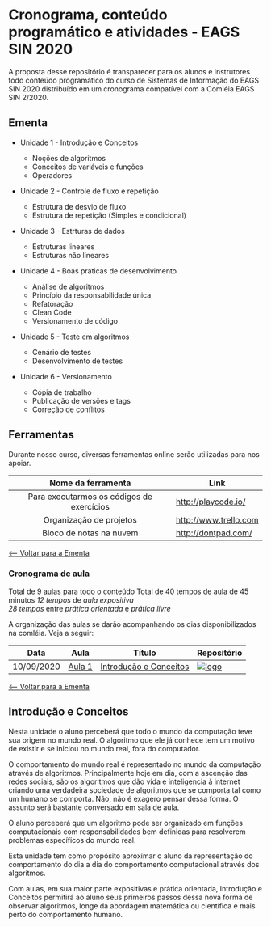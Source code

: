 # Cronograma, conteúdo programático e atividades - EAGS SIN 2020

A proposta desse repositório é transparecer para os alunos e instrutores todo conteúdo programático do curso de Sistemas de Informação do EAGS SIN 2020 distribuído em um cronograma compatível com a Comléia EAGS SIN 2/2020. 

## Ementa
* Unidade 1 - Introdução e Conceitos
  * Noções de algoritmos
  * Conceitos de variáveis e funções
  * Operadores
  
* Unidade 2 - Controle de fluxo e repetição   
   * Estrutura de desvio de fluxo
   * Estrutura de repetição (Simples e condicional)
   
* Unidade 3 - Estrturas de dados
   * Estruturas lineares
   * Estruturas não lineares
 
* Unidade 4 - Boas práticas de desenvolvimento
   * Análise de algoritmos
   * Princípio da responsabilidade única
   * Refatoração
   * Clean Code
   * Versionamento de código

* Unidade 5 - Teste em algoritmos
   * Cenário de testes
   * Desenvolvimento de testes
   
* Unidade 6 - Versionamento 
  * Cópia de trabalho
  * Publicação de versões e tags
  * Correção de conflítos     

## Ferramentas
Durante nosso curso, diversas ferramentas online serão utilizadas para nos apoiar. 

| Nome da ferramenta | Link |
|:------------------:|------|
| Para executarmos os códigos de exercícios | http://playcode.io/ |
| Organização de projetos | http://www.trello.com |
| Bloco de notas na nuvem | http://dontpad.com/ |

[<-- Voltar para a Ementa](#ementa)

### Cronograma de aula
Total de 9 aulas para todo o conteúdo
Total de 40 tempos de aula de 45 minutos
*12 tempos* de *aula expositiva*  
*28 tempos* entre *prática orientada* e *prática livre*


A organização das aulas se darão acompanhando os dias disponibilizados na comléia. Veja a seguir:

| Data | Aula          | Título | Repositório |
|:----:|---------------|--------| ----------- |
| 10/09/2020 | [Aula 1](https://docs.google.com/presentation/d/1MoVl-hN_5S9Ap-TaRuLEStzo_LMy70a0-PIE4Q-f0m4/edit?usp=sharing) | [Introdução e Conceitos](https://speakerdeck.com/eliasnogueira/create-an-architecture-for-web-test-automation)| [![logo](http://i.imgur.com/0o48UoR.png)](https://github.com/eliasnogueira/selenium-java-bootstrap) | 



[<-- Voltar para a Ementa](#ementa)

## Introdução e Conceitos

Nesta unidade o aluno perceberá que todo o mundo da computação teve sua origem no mundo real. O algoritmo que ele já conhece tem um motivo de existir e se iniciou no mundo real, fora do computador. 

O comportamento do mundo real é representado no mundo da computação através de algoritmos. Principalmente hoje em dia, com a ascenção das redes sociais, são os algoritmos que dão vida e inteligencia à internet criando uma verdadeira sociedade de algoritmos que se comporta tal como um humano se comporta. Não, não é exagero pensar dessa forma. O assunto será bastante conversado em sala de aula.

O aluno perceberá que um algoritmo pode ser organizado em funções computacionais com responsabilidades bem definidas para resolverem problemas específicos do mundo real.

Esta unidade tem como propósito aproximar o aluno da representação do comportamento do dia a dia do comportamento computacional através dos algoritmos. 

Com aulas, em sua maior parte expositivas e prática orientada, Introdução e Conceitos permitirá ao aluno seus primeiros passos dessa nova forma de observar algoritmos, longe da abordagem matemática ou científica e mais perto do comportamento humano.
